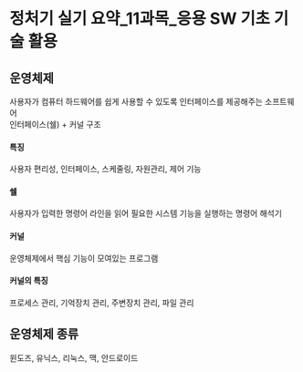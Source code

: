 # 정처기 실기 요약_11과목_응용 SW 기초 기술 활용

## 운영체제
사용자가 컴퓨터 하드웨어를 쉽게 사용할 수 있도록 인터페이스를 제공해주는 소프트웨어<br>
인터페이스(쉘) + 커널 구조
<br>

#### 특징
사용자 편리성, 인터페이스, 스케줄링, 자원관리, 제어 기능
<br>

#### 쉘
사용자가 입력한 명령어 라인을 읽어 필요한 시스템 기능을 실행하는 명령어 해석기
<br>

#### 커널
운영체제에서 핵심 기능이 모여있는 프로그램
<br>

#### 커널의 특징
프로세스 관리, 기억장치 관리, 주변장치 관리, 파일 관리
<br>

## 운영체제 종류
윈도즈, 유닉스, 리눅스, 맥, 안드로이드